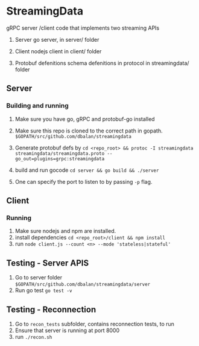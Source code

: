 # StreamingData

gRPC server /client code that implements two streaming APIs

1. Server 
go server, in server/ folder

2. Client
nodejs client in client/ folder

3. Protobuf defenitions
schema defenitions in protocol in streamingdata/ folder


## Server
### Building and running
1. Make sure you have go, gRPC and protobuf-go installed
2. Make sure this repo is cloned to the correct path in gopath.
`$GOPATH/src/github.com/dbalan/streamingdata`
3. Generate protobuf defs by 
`cd <repo_root> && protoc -I streamingdata streamingdata/streamingdata.proto --go_out=plugins=grpc:streamingdata`

4. build and run gocode
`cd server && go build && ./server`

5. One can specify the port to listen to by passing `-p` flag.

## Client
### Running
1. Make sure nodejs and npm are installed.
2. install dependencies `cd <repo_root>/client && npm install`
3. run `node client.js --count <n> --mode 'stateless|stateful'`

## Testing - Server APIS
1. Go to server folder `$GOPATH/src/github.com/dbalan/streamingdata/server`
2. Run go test `go test -v`

## Testing - Reconnection
1. Go to `recon_tests` subfolder, contains reconnection tests, to run
2. Ensure that server is running at port 8000
3. run `./recon.sh`


